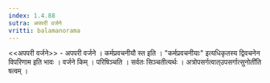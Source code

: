 ```yaml
---
index: 1.4.88
sutra: अपपरी वर्जने
vritti: balamanorama
---
```


<<अपपरी वर्जने>> - अपपरी वर्जने । कर्मप्रवचनीयौ स्त इति । "कर्मप्रवचनीयाः" इत्यधिकृतस्य द्विवचनेन विपरिणाम इति भावः । वर्जने किम्  । परिषिञ्चति । सर्वतः सिञ्चतीत्यर्थः । अत्रोपसर्गत्वात्उपसर्गात्सुनोती॑ति षत्वम् । 